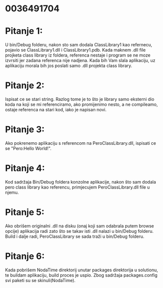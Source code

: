 # 0036491704

# Pitanje 1:
U bin/Debug folderu, nakon sto sam dodala ClassLibrary1 kao refernecu, pojavio se ClassLibrary1.dll i ClassLibrary1.pdb.
Kada maknem .dll file projketa class library iz foldera, referenca nestaje i program se ne moze izvrsiti jer zadana referenca nije nadjena.
Kada bih Vam slala aplikaciju, uz aplikaciju morala bih jos poslati samo .dll projekta class library.

# Pitanje 2:
Ispisat ce se stari string. Razlog tome je to što je library samo eksterni dio koda na koji se mi referenciramo, ako promijenimo nesto, a ne compileamo, ostaje referenca na stari kod, iako je napisan novi.

# Pitanje 3:
Ako pokrenemo aplikaciju s referencom na PeroClassLibrary.dll, ispisati ce se "Pero:Hello World!".

# Pitanje 4:
Kod sadržaja Bin/Debug foldera konzolne aplikacije, nakon što sam dodala pero
class library kao referencu, primjecujem PeroClassLibrary.dll file u njemu.

# Pitanje 5:
Ako obrišem originalni .dll na disku (onaj koji sam odabrala putem browse opcije) aplikacija radi zato što se takav isti .dll nalazi u bin/Debug folderu. Build i dalje radi, PeroClassLibrary se sada traži u bin/Debug folderu.

# Pitanje 6:
Kada pobrišem NodaTime direktorij unutar packages direktorija u solutionu, te buildam aplikaciju,
build proces je uspio. Zbog sadržaja packages.config svi paketi su se skinuli(NodaTime).

